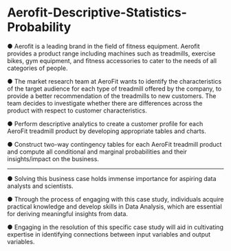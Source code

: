 # Aerofit-Descriptive-Statistics-Probability

● Aerofit is a leading brand in the field of fitness equipment. Aerofit provides a product
range including machines such as treadmills, exercise bikes, gym equipment, and
fitness accessories to cater to the needs of all categories of people.

● The market research team at AeroFit wants to identify the characteristics of the target
audience for each type of treadmill offered by the company, to provide a better
recommendation of the treadmills to new customers. The team decides to investigate
whether there are differences across the product with respect to customer
characteristics.

● Perform descriptive analytics to create a customer profile for each AeroFit treadmill
product by developing appropriate tables and charts.

● Construct two-way contingency tables for each AeroFit treadmill product and compute
all conditional and marginal probabilities and their insights/impact on the business.

-----------------
● Solving this business case holds immense importance for aspiring data analysts and
scientists.

● Through the process of engaging with this case study, individuals acquire practical
knowledge and develop skills in Data Analysis, which are essential for deriving
meaningful insights from data.

● Engaging in the resolution of this specific case study will aid in cultivating expertise in
identifying connections between input variables and output variables.

